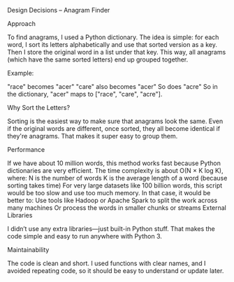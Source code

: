 Design Decisions – Anagram Finder

Approach

To find anagrams, I used a Python dictionary. The idea is simple: for each word, I sort its letters alphabetically and use that sorted version as a key. Then I store the original word in a list under that key. This way, all anagrams (which have the same sorted letters) end up grouped together.

Example:

"race" becomes "acer"
"care" also becomes "acer"
So does "acre"
So in the dictionary, "acer" maps to ["race", "care", "acre"].

Why Sort the Letters?

Sorting is the easiest way to make sure that anagrams look the same. Even if the original words are different, once sorted, they all become identical if they're anagrams. That makes it super easy to group them.

Performance

If we have about 10 million words, this method works fast because Python dictionaries are very efficient.
The time complexity is about O(N × K log K), where:
N is the number of words
K is the average length of a word (because sorting takes time)
For very large datasets like 100 billion words, this script would be too slow and use too much memory. In that case, it would be better to:
Use tools like Hadoop or Apache Spark to split the work across many machines
Or process the words in smaller chunks or streams
External Libraries

I didn’t use any extra libraries—just built-in Python stuff. That makes the code simple and easy to run anywhere with Python 3.

Maintainability

The code is clean and short. I used functions with clear names, and I avoided repeating code, so it should be easy to understand or update later.
